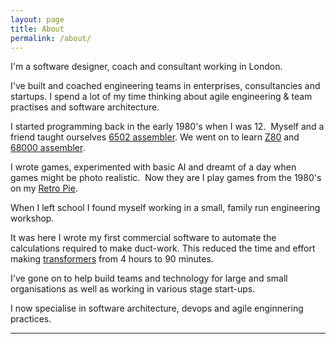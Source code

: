 ```yaml
---
layout: page
title: About
permalink: /about/
---
```

I'm a software designer, coach and consultant working in London.  

I've built and coached engineering teams in enterprises, consultancies and startups.  I spend a lot of my time thinking about agile engineering & team practises and software architecture.

I started programming back in the early 1980's when I was 12.  Myself and a friend taught ourselves [6502 assembler](https://en.wikipedia.org/wiki/MOS_Technology_6502). We went on to learn [Z80](https://en.wikipedia.org/wiki/Zilog_Z80) and [68000 assembler](https://en.wikipedia.org/wiki/Motorola_68000).

I wrote games, experimented with basic AI and dreamt of a day when games might be photo realistic.  Now they are I play games from the 1980's on my [Retro Pie](https://retropie.org.uk/).

When I left school I found myself working in a small, family run engineering workshop.  

It was here I wrote my first commercial software to automate the calculations required to make duct-work. This reduced the time and effort making [transformers](https://sheetmetalworld.com/sheet-metal-news/fabrication-tutorials/22-sheet-metal-tutorials/5962-how-to-develop-a-square-to-round) from 4 hours to 90 minutes.

I've gone on to help build teams and technology for large and small organisations as well as working in various stage start-ups.

I now specialise in software architecture, devops and agile enginnering practices.

---
